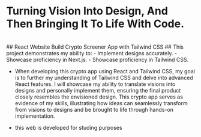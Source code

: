 # Turning Vision Into Design, And Then Bringing It To Life With Code.
<br />
## React Website Build  Crypto Screener App with Tailwind CSS 
## This project demonstrates my ability to:
- Implement designs accurately.
- Showcase proficiency in Next.js.
- Showcase proficiency in Tailwind CSS.

- When developing this crypto app using React and Tailwind CSS, my goal is to further my understanding of Tailwind CSS and delve into advanced React features. I will showcase my ability to translate visions into designs and personally implement them, ensuring the final product closely resembles the envisioned design. This crypto app serves as evidence of my skills, illustrating how ideas can seamlessly transform from visions to designs and be brought to life through hands-on implementation.

- this web is developed for studing purposes
